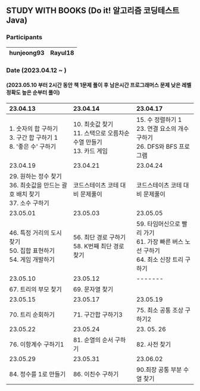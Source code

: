 ## STUDY WITH BOOKS (Do it! 알고리즘 코딩테스트 Java)

### Participants

| hunjeong93 | Rayul18 |
| :-----: | :-----: |

### Date (2023.04.12 ~ )
#### (2023.05.10 부터 2시간 동안 책 1문제 풀이 후 남은시간 프로그래머스 문제 낮은 레벨 정확도 높은 순부터 풀이)

| 23.04.13                                                   | 23.04.14                                             | 23.04.17                                                          |
|:-----------------------------------------------------------|:-----------------------------------------------------|:------------------------------------------------------------------|
| 1. 숫자의 합 구하기<br/> 3. 구간 합 구하기 1<br/>8. '좋은 수' 구하기<br/>     | 10. 최솟값 찾기 <br/> 11. 스택으로 오름차순 수열 만들기 <br/>13. 카드 게임 | 15. 수 정렬하기 1<br/>23. 연결 요소의 개수 구하기 <br/> 26. DFS와 BFS 프로그램        | <br/>
| 23.04.19                                                   | 23.04.21                                             | 23.04.24                                                          |
| 29. 원하는 정수 찾기 <br/> 36. 최솟값을 만드는 괄호 배치 찾기 <br/> 37. 소수 구하기 | 코드스테이츠 코테 대비 문제풀이                                    | 코드스테이츠 코테 대비 문제풀이                                                 |
| 23.05.01                                                   | 23.05.03                                             | 23.05.05                                                          |
| 46. 특정 거리의 도시 찾기 <br/> 50. 집합 표현하기 <br/> 54. 게임 개발하기       | 56. 최단 경로 구하기 <br/> 58. K번째 최단 경로 찾기                 | 59. 타임머신으로 빨리 가기 <br/> 61. 가장 빠른 버스 노선 구하기 <br/> 64. 최소 신장 트리 구하기 |
| 23.05.10                                                   | 23.05.12                                             | -------                                                           |
| 67. 트리의 부모 찾기                                              | 69. 문자열 찾기                                           |                                                                   |
| 23.05.15                                                   | 23.05.17                                             | 23.05.19                                                          |
| 70. 트리 순회하기                                                | 71. 구간합 구하기3                                         | 75. 최소 공통 조상 구하기2                                                 |                                                |
 | 23.05.22                                                   | 23.05.24 | 23. 05. 26|
| 76. 이항계수 구하기1 | 81. 순열의 순서 구하기 | 82. 사전 찾기 | 
|23.05.29 | 23.05.31 | 23.06.02|
|84. 정수를 1로 만들기 | 86. 이친수 구하기 | 90.최장 공통 부분 수열 찾기 |
